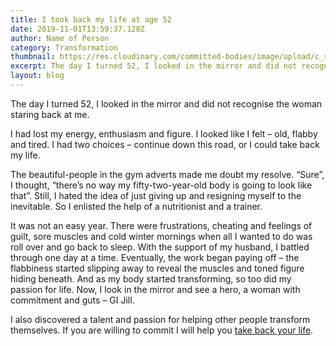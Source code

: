```yaml
---
title: I took back my life at age 52
date: 2019-11-01T13:59:37.128Z
author: Name of Person
category: Transformation
thumbnail: https://res.cloudinary.com/committed-bodies/image/upload/c_scale,f_auto,q_auto,w_600/v1642428022/blog/Committed_Bodies_Jill_take_back_your_life-e1594533049760_cptjnp.jpg
excerpt: The day I turned 52, I looked in the mirror and did not recognise the woman staring back at me
layout: blog
---
```

The day I turned 52, I looked in the mirror and did not recognise the woman staring back at me.

I had lost my energy, enthusiasm and figure. I looked like I felt – old, flabby and tired. I had two choices – continue down this road, or I could take back my life.

The beautiful-people in the gym adverts made me doubt my resolve. “Sure”, I thought, “there’s no way my fifty-two-year-old body is going to look like that”. Still, I hated the idea of just giving up and resigning myself to the inevitable. So I enlisted the help of a nutritionist and a trainer.

It was not an easy year. There were frustrations, cheating and feelings of guilt, sore muscles and cold winter mornings when all I wanted to do was roll over and go back to sleep. With the support of my husband, I battled through one day at a time. Eventually, the work began paying off – the flabbiness started slipping away to reveal the muscles and toned figure hiding beneath. And as my body started transforming, so too did my passion for life. Now, I look in the mirror and see a hero, a woman with commitment and guts – GI Jill.

I also discovered a talent and passion for helping other people transform themselves. If you are willing to commit I will help you [take back your life](https://committedbodies.co.za/services/take-back-your-life/).